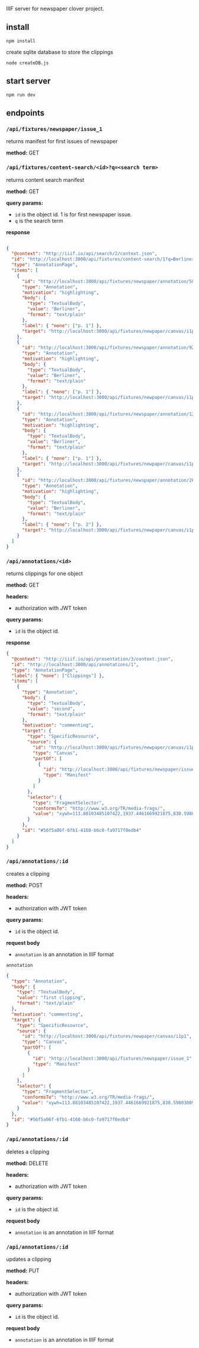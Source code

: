 IIIF server for newspaper clover project.

## install

```
npm install

```

create sqlite database to store the clippings

```
node createDB.js
```

## start server

```
npm run dev
```

## endpoints

### `/api/fixtures/newspaper/issue_1`

returns manifest for first issues of newspaper

**method:** GET

### `/api/fixtures/content-search/<id>?q=<search term>`

returns content search manifest

**method:** GET

**query params:**

- `id` is the object id. 1 is for first newspaper issue.
- `q` is the search term

**response**

```JSON

{
  "@context": "http://iiif.io/api/search/2/context.json",
  "id": "http://localhost:3000/api/fixtures/content-search/1?q=Berliner",
  "type": "AnnotationPage",
  "items": [
    {
      "id": "http://localhost:3000/api/fixtures/newspaper/annotation/584",
      "type": "Annotation",
      "motivation": "highlighting",
      "body": {
        "type": "TextualBody",
        "value": "Berliner",
        "format": "text/plain"
      },
      "label": { "none": ["p. 1"] },
      "target": "http://localhost:3000/api/fixtures/newpaper/canvas/i1p1#xywh=839,3259,118,27"
    },
    {
      "id": "http://localhost:3000/api/fixtures/newspaper/annotation/920",
      "type": "Annotation",
      "motivation": "highlighting",
      "body": {
        "type": "TextualBody",
        "value": "Berliner",
        "format": "text/plain"
      },
      "label": { "none": ["p. 1"] },
      "target": "http://localhost:3000/api/fixtures/newpaper/canvas/i1p1#xywh=161,459,1063,329"
    },
    {
      "id": "http://localhost:3000/api/fixtures/newspaper/annotation/1272",
      "type": "Annotation",
      "motivation": "highlighting",
      "body": {
        "type": "TextualBody",
        "value": "Berliner",
        "format": "text/plain"
      },
      "label": { "none": ["p. 1"] },
      "target": "http://localhost:3000/api/fixtures/newpaper/canvas/i1p1#xywh=1942,1579,106,23"
    },
    {
      "id": "http://localhost:3000/api/fixtures/newspaper/annotation/2650",
      "type": "Annotation",
      "motivation": "highlighting",
      "body": {
        "type": "TextualBody",
        "value": "Berliner",
        "format": "text/plain"
      },
      "label": { "none": ["p. 2"] },
      "target": "http://localhost:3000/api/fixtures/newpaper/canvas/i1p2#xywh=2468,4313,106,26"
    }
  ]
}

```

### `/api/annotations/<id>`

returns clippings for one object

**method:** GET

**headers:**

- authorization with JWT token

**query params:**

- `id` is the object id.

**response**

```JSON
{
  "@context": "http://iiif.io/api/presentation/3/context.json",
  "id": "http://localhost:3000/api/annotations/1",
  "type": "AnnotationPage",
  "label": { "none": ["Clippings"] },
  "items": [
    {
      "type": "Annotation",
      "body": {
        "type": "TextualBody",
        "value": "second",
        "format": "text/plain"
      },
      "motivation": "commenting",
      "target": {
        "type": "SpecificResource",
        "source": {
          "id": "http://localhost:3000/api/fixtures/newpaper/canvas/i1p1",
          "type": "Canvas",
          "partOf": [
            {
              "id": "http://localhost:3000/api/fixtures/newspaper/issue_1",
              "type": "Manifest"
            }
          ]
        },
        "selector": {
          "type": "FragmentSelector",
          "conformsTo": "http://www.w3.org/TR/media-frags/",
          "value": "xywh=113.88103485107422,1937.4461669921875,830.598030090332,521.8487548828125"
        }
      },
      "id": "#56f5a06f-6fb1-4160-b6c0-fa9717f0edb4"
    }
  ]
}


```

### `/api/annotations/:id`

creates a clipping

**method:** POST

**headers:**

- authorization with JWT token

**query params:**

- `id` is the object id.

**request body**

- `annotation` is an annotation in IIIF format

`annotation`

```JSON
{
  "type": "Annotation",
  "body": {
    "type": "TextualBody",
    "value": "first clipping",
    "format": "text/plain"
  },
  "motivation": "commenting",
  "target": {
    "type": "SpecificResource",
    "source": {
      "id": "http://localhost:3000/api/fixtures/newpaper/canvas/i1p1",
      "type": "Canvas",
      "partOf": [
        {
          "id": "http://localhost:3000/api/fixtures/newspaper/issue_1",
          "type": "Manifest"
        }
      ]
    },
    "selector": {
      "type": "FragmentSelector",
      "conformsTo": "http://www.w3.org/TR/media-frags/",
      "value": "xywh=113.88103485107422,1937.4461669921875,830.598030090332,521.8487548828125"
    }
  },
  "id": "#56f5a06f-6fb1-4160-b6c0-fa9717f0edb4"
}

```

### `/api/annotations/:id`

deletes a clipping

**method:** DELETE

**headers:**

- authorization with JWT token

**query params:**

- `id` is the object id.

**request body**

- `annotation` is an annotation in IIIF format

### `/api/annotations/:id`

updates a clipping

**method:** PUT

**headers:**

- authorization with JWT token

**query params:**

- `id` is the object id.

**request body**

- `annotation` is an annotation in IIIF format

